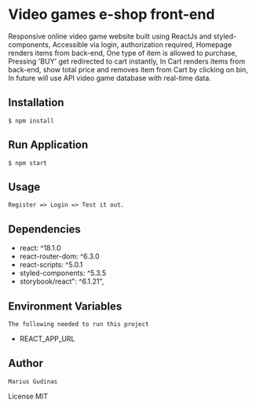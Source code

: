 # Video games e-shop front-end

Responsive online video game website built using ReactJs and styled-components,
Accessible via login, authorization required,
Homepage renders items from back-end,
One type of item is allowed to purchase,
Pressing 'BUY' get redirected to cart instantly,
In Cart renders items from back-end, show total price and removes item from Cart by clicking on bin,
In future will use API video game database with real-time data.

## Installation

```
$ npm install
```

## Run Application

```
$ npm start
```

## Usage

`Register => Login => Test it out.`


## Dependencies

- react: ^18.1.0
- react-router-dom: ^6.3.0
- react-scripts: ^5.0.1
- styled-components: ^5.3.5
- storybook/react": ^6.1.21",

## Environment Variables

`The following needed to run this project`

- REACT_APP_URL

## Author

`Marius Gudinas`

License
MIT
